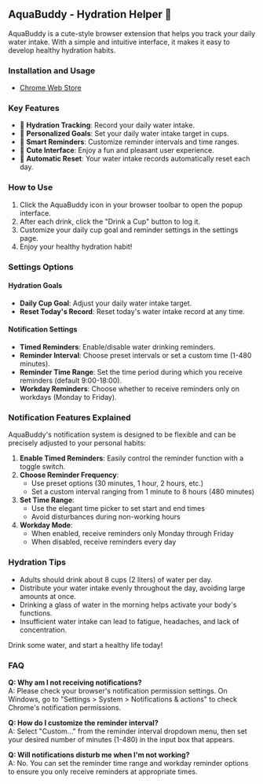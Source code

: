 ## AquaBuddy - Hydration Helper 🐳

AquaBuddy is a cute-style browser extension that helps you track your daily water intake. With a simple and intuitive interface, it makes it easy to develop healthy hydration habits.

### Installation and Usage
- [Chrome Web Store](https://chromewebstore.google.com/detail/ogfdloamkhhelleacajfelmiieobccje)

### Key Features

- 🥤 **Hydration Tracking**: Record your daily water intake.
- 🎯 **Personalized Goals**: Set your daily water intake target in cups.
- 🔔 **Smart Reminders**: Customize reminder intervals and time ranges.
- 🌈 **Cute Interface**: Enjoy a fun and pleasant user experience.
- 🔄 **Automatic Reset**: Your water intake records automatically reset each day.

### How to Use

1. Click the AquaBuddy icon in your browser toolbar to open the popup interface.
2. After each drink, click the "Drink a Cup" button to log it.
3. Customize your daily cup goal and reminder settings in the settings page.
4. Enjoy your healthy hydration habit!

### Settings Options

#### Hydration Goals
- **Daily Cup Goal**: Adjust your daily water intake target.
- **Reset Today's Record**: Reset today's water intake record at any time.

#### Notification Settings
- **Timed Reminders**: Enable/disable water drinking reminders.
- **Reminder Interval**: Choose preset intervals or set a custom time (1-480 minutes).
- **Reminder Time Range**: Set the time period during which you receive reminders (default 9:00-18:00).
- **Workday Reminders**: Choose whether to receive reminders only on workdays (Monday to Friday).

### Notification Features Explained

AquaBuddy's notification system is designed to be flexible and can be precisely adjusted to your personal habits:

1. **Enable Timed Reminders**: Easily control the reminder function with a toggle switch.
2. **Choose Reminder Frequency**:
   - Use preset options (30 minutes, 1 hour, 2 hours, etc.)
   - Set a custom interval ranging from 1 minute to 8 hours (480 minutes)
3. **Set Time Range**:
   - Use the elegant time picker to set start and end times
   - Avoid disturbances during non-working hours
4. **Workday Mode**:
   - When enabled, receive reminders only Monday through Friday
   - When disabled, receive reminders every day

### Hydration Tips

- Adults should drink about 8 cups (2 liters) of water per day.
- Distribute your water intake evenly throughout the day, avoiding large amounts at once.
- Drinking a glass of water in the morning helps activate your body's functions.
- Insufficient water intake can lead to fatigue, headaches, and lack of concentration.

Drink some water, and start a healthy life today!

### FAQ

**Q: Why am I not receiving notifications?**  
A: Please check your browser's notification permission settings. On Windows, go to "Settings > System > Notifications & actions" to check Chrome's notification permissions.

**Q: How do I customize the reminder interval?**  
A: Select "Custom..." from the reminder interval dropdown menu, then set your desired number of minutes (1-480) in the input box that appears.

**Q: Will notifications disturb me when I'm not working?**  
A: No. You can set the reminder time range and workday reminder options to ensure you only receive reminders at appropriate times.